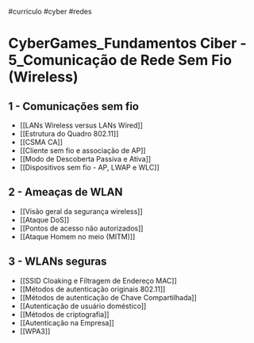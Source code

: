 #curriculo #cyber #redes 

# CyberGames_Fundamentos Ciber - 5_Comunicação de Rede Sem Fio (Wireless)

## 1 - Comunicações sem fio

- [[LANs Wireless versus LANs Wired]]
- [[Estrutura do Quadro 802.11]]
- [[CSMA CA]]
- [[Cliente sem fio e associação de AP]]
- [[Modo de Descoberta Passiva e Ativa]]
- [[Dispositivos sem fio - AP, LWAP e WLC]]

## 2 - Ameaças de WLAN

- [[Visão geral da segurança wireless]]
- [[Ataque DoS]]
- [[Pontos de acesso não autorizados]]
- [[Ataque Homem no meio (MITM)]]

## 3 - WLANs seguras

- [[SSID Cloaking e Filtragem de Endereço MAC]]
- [[Métodos de autenticação originais 802.11]]
- [[Métodos de autenticação de Chave Compartilhada]]
- [[Autenticação de usuário doméstico]]
- [[Métodos de criptografia]]
- [[Autenticação na Empresa]]
- [[WPA3]]


